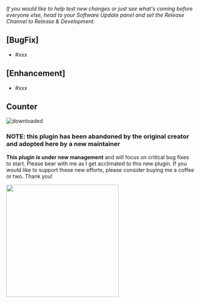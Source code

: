 *If you would like to help test new changes or just see what's coming before everyone else, head to your Software Update panel and set the Release Channel to Release & Development.*

## [BugFix]
- #xxx

## [Enhancement]
- #xxx

## Counter
![downloaded](https://img.shields.io/github/downloads/dojohnso/OctoPrint-PrintJobHistory/xxx/total)

### NOTE: this plugin has been abandoned by the original creator and adopted here by a new maintainer

**This plugin is under new management** and will focus on critical bug fixes to start. Please bear with me as I get acclimated to this new plugin. If you would like to support these new efforts, please consider buying me a coffee or two. Thank you!

<a href="https://www.buymeacoffee.com/djohnson.tech" target="_blank"><img src="https://djohnson.tech/images/white-button.png" width=300 /></a>
